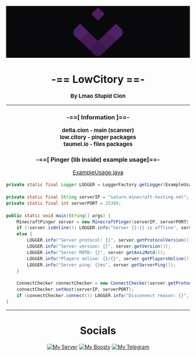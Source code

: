 <img src="https://raw.githubusercontent.com/Delta-Factory/.github/refs/heads/main/profile/img/Project_Void.png" alt="Project~Void background">

<H1 align="center">-== LowCitory ==-</H1>

<p align="center" style="font-size: 15px">
    <b>
   		By Lmao Stupid Cion
    </b>
</p>

---

<H3 align="center">-==[ Information ]==-</H3>

<p align="center" style="font-size: 15px">
    <b>
		delta.cion - main (scanner)
		<br>
    	low.citory - pinger packages
		<br>
		taumel.io - files packages
    </b>
</p>

<H3 align="center">-==[ Pinger (lib inside) example usage]==-</H3>

<p align="center" style="font-size: 15px">
	<a href="src/main/java/low/citory/ExampleUsage.java">ExampleUsage.java</a>
</p>

```java
private static final Logger LOGGER = LoggerFactory.getLogger(ExampleUsage.class);

private static final String serverIP = "saturn.minecraft-hosting.net";
private static final int serverPORT = 25398;

public static void main(String[] args) {
	MinecraftPinger server = new MinecraftPinger(serverIP, serverPORT);
	if (!server.isOnline()) LOGGER.info("Server {}:{} is offline", serverIP, serverPORT);
	else {
		LOGGER.info("Server protocol: {}", server.getProtocolVersion());
		LOGGER.info("Server version: {}", server.getVersion());
		LOGGER.info("Server MOTD: {}", server.getAnsiMotd());
		LOGGER.info("Players online: {}/{}", server.getPlayersOnline(), server.getMaxPlayers());
		LOGGER.info("Server ping: {}ms", server.getServerPing());
	}

	ConnectChecker connectChecker = new ConnectChecker(server.getProtocolVersion());
	connectChecker.setHost(serverIP, serverPORT);
	if (connectChecker.connect()) LOGGER.info("Disconnect reason: {}", connectChecker.getDisconnectReason());
}
```

---
<H1 align="center">Socials</H1>

<p align="center">
  <a href="https://discord.gg/MEBkvJbe4P" target="_blank">
    <img alt="My Server" src="https://img.shields.io/badge/P._Violette-white?style=for-the-badge&logo=discord&logoColor=white&logoSize=64&label=%20&labelColor=5c32a8&color=242323&link=https%3A%2F%2Fdiscord.gg%2FMEBkvJbe4P"></a>
  <a href="https://boosty.to/nionim" target="_blank">
    <img alt="My Boosty" src="https://img.shields.io/badge/DeltaCion-white?style=for-the-badge&logo=boosty&logoColor=white&logoSize=64&label=%20&labelColor=ed7315&color=242323&link=https%3A%2F%2Fboosty.to%2Fnionim"></a>
  <a href="https://t.me/projectviolette" target="_blank">
    <img alt="My Telegram" src="https://img.shields.io/badge/P._Violette-white?style=for-the-badge&logo=telegram&logoColor=white&logoSize=64&label=%20&labelColor=00aeff&color=242323&link=https%3A%2F%2Ft.me%2Fprojectviolette"></a>
</p>
